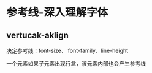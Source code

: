 # 参考线-深入理解字体

## vertucak-aklign

决定参考线：font-size、 font-family、line-height

一个元素如果子元素出现行盒，该元素内部也会产生参考线